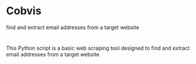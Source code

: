 # Cobvis
find and extract email addresses from a target website
#
This Python script is a basic web scraping tool designed to find and extract email addresses from a target website
#

